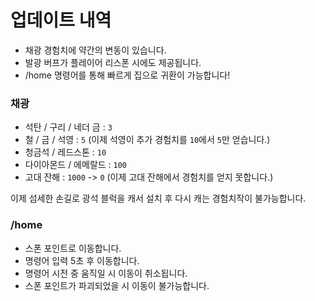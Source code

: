 # 업데이트 내역

- 채광 경험치에 약간의 변동이 있습니다.
- 발광 버프가 플레이어 리스폰 시에도 제공됩니다.
- /home 명령어를 통해 빠르게 집으로 귀환이 가능합니다!

### 채광

- 석탄 / 구리 / 네더 금 : `3`
- 철 / 금 / 석영 : `5` (이제 석영이 추가 경험치를 `10`에서 `5`만 얻습니다.)
- 청금석 / 레드스톤 : `10`
- 다이아몬드 / 에메랄드 : `100`
- 고대 잔해 : `1000` -> `0` (이제 고대 잔해에서 경험치를 얻지 못합니다.)

이제 섬세한 손길로 광석 블럭을 캐서 설치 후 다시 캐는 경험치작이 불가능합니다.

### /home

- 스폰 포인트로 이동합니다.
- 명령어 입력 5초 후 이동합니다.
- 명령어 시전 중 움직일 시 이동이 취소됩니다.
- 스폰 포인트가 파괴되었을 시 이동이 불가능합니다.
